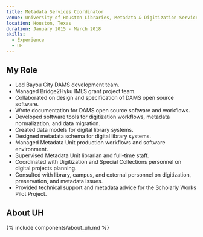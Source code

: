 ```yaml
---
title: Metadata Services Coordinator
venue: University of Houston Libraries, Metadata & Digitization Services
location: Houston, Texas
duration: January 2015 - March 2018
skills:
  - Experience
  - UH
---
```


My Role
-------

* Led Bayou City DAMS development team.
* Managed Bridge2Hyku IMLS grant project team.
* Collaborated on design and specification of DAMS open source software.
* Wrote documentation for DAMS open source software and workflows.
* Developed software tools for digitization workflows, metadata normalization, and data
migration.
* Created data models for digital library systems.
* Designed metadata schema for digital library systems.
* Managed Metadata Unit production workflows and software environment.
* Supervised Metadata Unit librarian and full-time staff.
* Coordinated with Digitization and Special Collections personnel on digital projects planning.
* Consulted with library, campus, and external personnel on digitization, preservation, and
metadata issues.
* Provided technical support and metadata advice for the Scholarly Works Pilot Project.

About UH
----------

{% include components/about_uh.md %}

